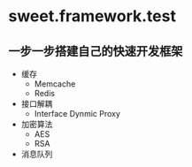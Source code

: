 # sweet.framework.test

## 一步一步搭建自己的快速开发框架

* 缓存
   * Memcache
   * Redis
* 接口解耦
   * Interface Dynmic Proxy
* 加密算法
   * AES
   * RSA
* 消息队列
